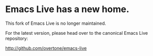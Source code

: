 # Emacs Live has a new home.

This fork of Emacs Live is no longer maintained.

For the latest version, please head over to the canonical Emacs Live repository: 

http://github.com/overtone/emacs-live